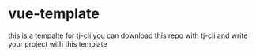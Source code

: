 # vue-template
this is a tempalte for tj-cli
you can download this repo with tj-cli and write your project with this template
